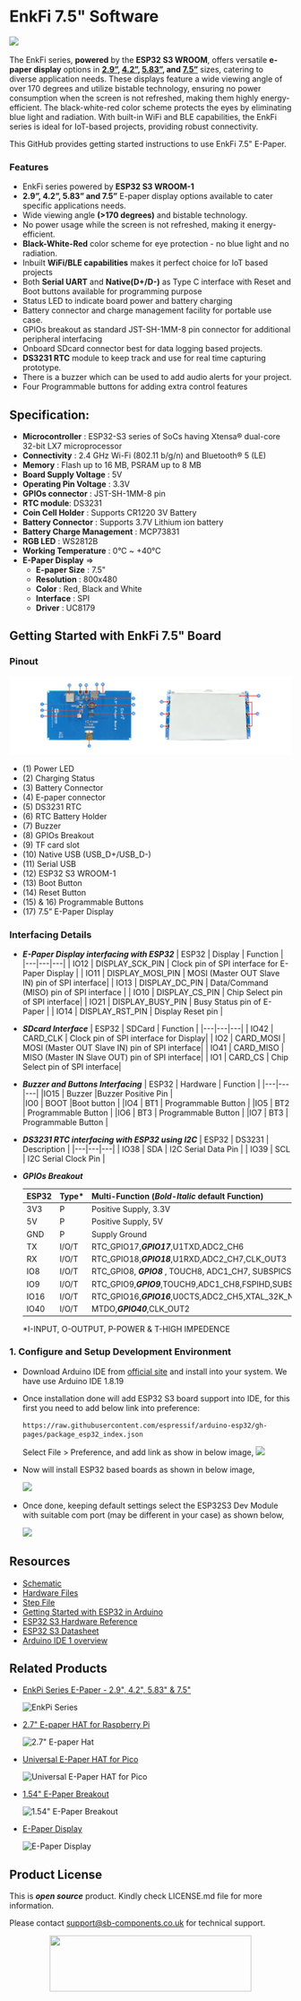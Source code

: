 # EnkFi 7.5" Software
<img src= "https://cdn.shopify.com/s/files/1/1217/2104/files/Main_Banner_3.png?v=1729493200" />

The EnkFi series, **powered** by the **ESP32 S3 WROOM**, offers versatile **e-paper display** options in **[2.9”](https://shop.sb-components.co.uk/products/enkfi-epaper-display-board-based-on-esp32-s3-wroom-1?variant=41443707846739), [4.2”](https://shop.sb-components.co.uk/products/enkfi-epaper-display-board-based-on-esp32-s3-wroom-1?variant=41443707879507), [5.83”](https://shop.sb-components.co.uk/products/enkfi-epaper-display-board-based-on-esp32-s3-wroom-1?variant=41443707912275), and [7.5”](https://shop.sb-components.co.uk/products/enkfi-epaper-display-board-based-on-esp32-s3-wroom-1?variant=41443707945043)** sizes, catering to diverse application needs. These displays feature a wide viewing angle of over 170 degrees and utilize bistable technology, ensuring no power consumption when the screen is not refreshed, making them highly energy-efficient. The black-white-red color scheme protects the eyes by eliminating blue light and radiation. With built-in WiFi and BLE capabilities, the EnkFi series is ideal for IoT-based projects, providing robust connectivity.

This GitHub provides getting started instructions to use EnkFi 7.5" E-Paper.

### Features
- EnkFi series powered by **ESP32 S3 WROOM-1**
- **2.9”, 4.2”, 5.83” and 7.5”** E-paper display options available to cater specific applications needs.
- Wide viewing angle **(>170 degrees)** and bistable technology.
- No power usage while the screen is not refreshed, making it energy-efficient.
- **Black-White-Red** color scheme for eye protection - no blue light and no radiation.
- Inbuilt **WiFi/BLE capabilities** makes it perfect choice for IoT based projects
- Both **Serial UART** and **Native(D+/D-)** as Type C interface with Reset and Boot buttons available for programming purpose
- Status LED to indicate board power and battery charging 
- Battery connector and charge management facility for portable use case.
- GPIOs breakout as standard JST-SH-1MM-8 pin connector for additional peripheral interfacing 
- Onboard SDcard connector best for data logging based projects.
- **DS3231 RTC** module to keep track and use for real time capturing prototype.
- There is a buzzer which can be used to add audio alerts for your project.
- Four Programmable buttons for adding extra control features

## Specification:
- **Microcontroller**  : ESP32-S3 series of SoCs having Xtensa® dual-core 32-bit LX7 microprocessor
- **Connectivity** : 2.4 GHz Wi-Fi (802.11 b/g/n) and Bluetooth® 5 (LE)
- **Memory** : Flash up to 16 MB, PSRAM up to 8 MB
- **Board Supply Voltage** : 5V 
- **Operating Pin Voltage** : 3.3V 
- **GPIOs connector** : JST-SH-1MM-8 pin
- **RTC module**: DS3231 
- **Coin Cell Holder** : Supports CR1220 3V Battery
- **Battery Connector** : Supports 3.7V Lithium ion battery  
- **Battery Charge Management** : MCP73831
- **RGB LED** : WS2812B
- **Working Temperature** : 0°C ~ +40°C 
- **E-Paper Display** =>
  - **E-paper Size** : 7.5"
  - **Resolution** : 800x480
  - **Color** : Red, Black and White
  - **Interface** : SPI
  - **Driver** : UC8179


## Getting Started with EnkFi 7.5" Board
### Pinout
<img src= "https://github.com/sbcshop/EnkFi_7.5_Software/blob/main/images/EnkFi_7.5_pinout.png" />

- (1) Power LED
- (2) Charging Status
- (3) Battery Connector
- (4) E-paper connector 
- (5) DS3231 RTC
- (6) RTC Battery Holder
- (7) Buzzer 
- (8) GPIOs Breakout
- (9) TF card slot
- (10) Native USB (USB_D+/USB_D-)
- (11) Serial USB 
- (12) ESP32 S3 WROOM-1
- (13) Boot Button
- (14) Reset Button
- (15) & 16) Programmable Buttons
- (17) 7.5” E-Paper Display
  
### Interfacing Details
  
- **_E-Paper Display interfacing with ESP32_**
    | ESP32 | Display | Function |
    |---|---|---|
    | IO12 | DISPLAY_SCK_PIN  | Clock pin of SPI interface for E-Paper Display |
    | IO11 | DISPLAY_MOSI_PIN | MOSI (Master OUT Slave IN) pin of SPI interface|
    | IO13 | DISPLAY_DC_PIN   | Data/Command (MISO) pin of SPI interface |
    | IO10 | DISPLAY_CS_PIN   | Chip Select pin of SPI interface|
    | IO21 | DISPLAY_BUSY_PIN | Busy Status pin of E-Paper |
    | IO14 | DISPLAY_RST_PIN  | Display Reset pin |

 - **_SDcard Interface_**
   | ESP32 | SDCard | Function |
   |---|---|---|
   | IO42 | CARD_CLK | Clock pin of SPI interface for Display|
   | IO2  | CARD_MOSI | MOSI (Master OUT Slave IN) pin of SPI interface|
   | IO41 | CARD_MISO  | MISO (Master IN Slave OUT) pin of SPI interface|
   | IO1  | CARD_CS  | Chip Select pin of SPI interface|

- **_Buzzer and Buttons Interfacing_**
    | ESP32 | Hardware | Function |
    |---|---|---|
    |IO15 | Buzzer |Buzzer Positive Pin |  
    |IO0 | BOOT |Boot button |
    |IO4 | BT1 | Programmable Button |
    |IO5 | BT2 | Programmable Button |
    |IO6 | BT3 | Programmable Button |
    |IO7 | BT3 | Programmable Button |

 - **_DS3231 RTC interfacing with ESP32 using I2C_** 
    | ESP32 | DS3231 | Description | 
    |---|---|---|
    | IO38 | SDA | I2C Serial Data Pin |
    | IO39 | SCL | I2C Serial Clock Pin |

- **_GPIOs Breakout_**
  
    | ESP32 | Type* | Multi-Function (_**Bold-Italic**_ default Function) |
    |---|---|---|    
    |3V3  | P     | Positive Supply, 3.3V |
    |5V   | P     | Positive Supply, 5V |
    |GND  | P     | Supply Ground |
    |TX   | I/O/T | RTC_GPIO17,**_GPIO17_**,U1TXD,ADC2_CH6 |
    |RX   | I/O/T | RTC_GPIO18,**_GPIO18_**,U1RXD,ADC2_CH7,CLK_OUT3 |
    |IO8  | I/O/T | RTC_GPIO8, _**GPIO8**_ , TOUCH8, ADC1_CH7, SUBSPICS1  |  
    |IO9  | I/O/T | RTC_GPIO9,**_GPIO9_**,TOUCH9,ADC1_CH8,FSPIHD,SUBSPIHD |
    |IO16 | I/O/T | RTC_GPIO16,**_GPIO16_**,U0CTS,ADC2_CH5,XTAL_32K_N |
    |IO40 | I/O/T | MTDO,**_GPIO40_**,CLK_OUT2 |
  
    *I-INPUT, O-OUTPUT, P-POWER & T-HIGH IMPEDENCE
  
### 1. Configure and Setup Development Environment
   - Download Arduino IDE from [official site](https://www.arduino.cc/en/software) and install into your system. We have use Arduino IDE 1.8.19
   - Once installation done will add ESP32 S3 board support into IDE, for this first you need to add below link into preference:
     
     ```
     https://raw.githubusercontent.com/espressif/arduino-esp32/gh-pages/package_esp32_index.json
     ```
     
     Select File > Preference, and add link as show in below image,
      <img src= "https://github.com/sbcshop/3.2_Touchsy_ESP-32_Resistive_Software/blob/main/images/preference_board.gif" />
      
   - Now will install ESP32 based boards as shown in below image,

     <img src= "https://github.com/sbcshop/3.2_Touchsy_ESP-32_Resistive_Software/blob/main/images/install_ESP32boards.gif" />
     
   - Once done, keeping default settings select the ESP32S3 Dev Module with suitable com port (may be different in your case) as shown below, 

     <img src="https://github.com/sbcshop/3.2_Touchsy_ESP-32_Resistive_Software/blob/main/images/select_esp32_with_comport.gif">
     
<!--     
### 2. Installing Libraries
   - Download [library zip file](https://github.com/sbcshop/Serial_Servo_ESP32_Software/blob/main/libraries.zip) provided here in github.
   - Extract and copy files inside Document > Arduino > Libraries folder. Make sure to restart Arduino IDE whenever you update or add any libraries.

     <img src= "https://github.com/sbcshop/3.2_Touchsy_ESP-32_Resistive_Software/blob/main/images/library_files_path.png" />
     
### 3. Testing First Code
   - At this step you are all set to test codes, for easy getting started we have provided various demo [example codes](https://github.com/sbcshop/Serial_Servo_ESP32_Software/tree/main/examples) in github which you can download and try. 
   - Open one example code in Arduino and make sure you have selected correct board with suitable com port, click on upload button to transfer code on Serial Servo ESP32.
     <img src="https://github.com/sbcshop/3.2_Touchsy_ESP-32_Resistive_Software/blob/main/images/upload_process.gif">
   - Checkout other examples below and build your own custom program codes using those references.
-->

## Resources
  * [Schematic](https://github.com/sbcshop/EnkFi_7.5_Hardware/blob/main/Design%20Data/EnkFi%207.5%20Sch.PDF)
  * [Hardware Files](https://github.com/sbcshop/EnkFi_7.5_Hardware)
  * [Step File](https://github.com/sbcshop/EnkFi_7.5_Hardware/blob/main/Mechanical%20Data/Enkfi_7in5.STEP)
  * [Getting Started with ESP32 in Arduino](https://docs.espressif.com/projects/arduino-esp32/en/latest/)
  * [ESP32 S3 Hardware Reference](https://docs.espressif.com/projects/esp-idf/en/latest/esp32s3/hw-reference/index.html)
  * [ESP32 S3 Datasheet](https://github.com/sbcshop/3.2_Touchsy_ESP-32_Capacitive_Software/blob/main/documents/esp32-s3-wroom-1_wroom-1u_datasheet_en.pdf)
  * [Arduino IDE 1 overview](https://docs.arduino.cc/software/ide-v1/tutorials/Environment)
       

## Related Products  
  
  * [EnkPi Series E-Paper - 2.9", 4.2", 5.83" & 7.5"](https://shop.sb-components.co.uk/products/enkpi?_pos=1&_psq=enkpi&_ss=e&_v=1.0)

    ![EnkPi Series](https://shop.sb-components.co.uk/cdn/shop/products/3_aa603116-9e0f-4af5-a42e-14273f8fc865.png?v=1683625804&width=150)

  * [2.7" E-paper HAT for Raspberry Pi](https://shop.sb-components.co.uk/products/2-7inch-e-paper-hat-board)

    ![2.7" E-paper Hat](https://shop.sb-components.co.uk/cdn/shop/products/2.7-inche-paperHATforRaspberryPi.png?v=1670333988&width=150)

  * [Universal E-Paper HAT for Pico](https://shop.sb-components.co.uk/products/universal-e-paper-hat-for-pico)

    ![Universal E-Paper HAT for Pico](https://shop.sb-components.co.uk/cdn/shop/products/5cd1c711f78614141d3566a656c3e04b_original.png?v=1672636474&width=150)

  * [1.54" E-Paper Breakout](https://shop.sb-components.co.uk/products/1-54-inch-e-paper-breakout)

    ![1.54" E-Paper Breakout](https://shop.sb-components.co.uk/cdn/shop/products/01_9f49bed0-cb5e-4a14-bd4c-3f79ab7a9b88.png?v=1677068419&width=150)
  
  * [E-Paper Display](https://shop.sb-components.co.uk/products/e-paper-display)

    ![E-Paper Display](https://shop.sb-components.co.uk/cdn/shop/files/01_d513b796-f1b2-4929-ae1f-4fc4282b42d2.jpg?v=1683613062&width=150)


## Product License

This is ***open source*** product. Kindly check LICENSE.md file for more information.

Please contact support@sb-components.co.uk for technical support.
<p align="center">
  <img width="360" height="100" src="https://cdn.shopify.com/s/files/1/1217/2104/files/Logo_sb_component_3.png?v=1666086771&width=300">
</p>
